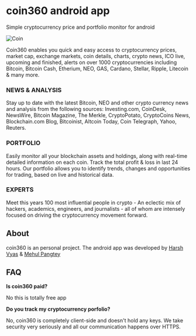 # coin360 android app
Simple cryptocurrency price and portfolio monitor for android

![Coin](https://user-images.githubusercontent.com/35997656/35623182-90aef962-06b0-11e8-8051-6f015f0dd7df.png)

Coin360 enables you quick and easy access to cryptocurrency prices, market cap, exchange markets, coin details, charts, crypto news, ICO live, upcoming and finished, alerts on over 1000 cryptocurrencies including Bitcoin, Bitcoin Cash, Etherium, NEO, GAS, Cardano, Stellar, Ripple, Litecoin & many more.

### NEWS & ANALYSIS
Stay up to date with the latest Bitcoin, NEO and other crypto currency news and analysis from the following sources: Investing.com, CoinDesk, NewsWire, Bitcoin Magazine, The Merkle, CryptoPotato, CryptoCoins News, Blockchain.com Blog, Bitcoinist, Altcoin Today, Coin Telegraph, Yahoo, Reuters.

### PORTFOLIO
Easily monitor all your blockchain assets and holdings, along with real-time detailed information on each coin. 
Track the total profit & loss in last 24 hours. 
Our portfolio allows you to identify trends, changes and opportunities for trading, based on live and historical data.

### EXPERTS
Meet this years 100 most influential people in crypto - An eclectic mix of hackers, academics, engineers, and journalists - all of whom are intensely focused on driving the cryptocurrency movement forward.

## About

coin360 is an personal project. The android app was developed by [Harsh Vyas](https://twitter.com/harshvyas13) & [Mehul Pangtey](https://twitter.com/mehulpangtey)

## FAQ

**Is coin360 paid?**

No this is totally free app

**Do you track my cryptocurrency porfolio?**

No, coin360 is completely client-side and doesn't hold any keys. We take security very seriously and all our communication happens over HTTPS.
